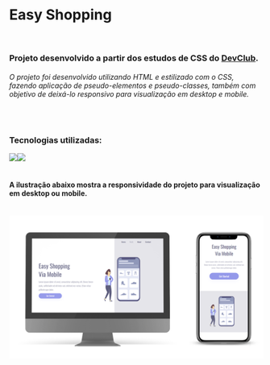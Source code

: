 <h1>Easy Shopping</h1> 
<br>

<h3>Projeto desenvolvido a partir dos estudos de CSS do <a href="https://rodolfomori.com.br/devclub">DevClub</a>.</h3>
<h6>O projeto foi desenvolvido utilizando HTML e estilizado com o CSS, fazendo aplicação de pseudo-elementos e pseudo-classes,
também com objetivo de deixá-lo responsivo para visualização em desktop e mobile.</h6>
<br>
<h3>Tecnologias utilizadas: </h3>
<img align="left" src="https://img.shields.io/badge/HTML5-E34F26?style=for-the-badge&logo=html5&logoColor=white">
<img align="left" src="https://img.shields.io/badge/CSS3-1572B6?style=for-the-badge&logo=css3&logoColor=white">
<br>
<br>

<h4>A ilustração abaixo mostra a responsividade do projeto para visualização em desktop ou mobile.</h4>
<br>

<img src="https://github.com/PitterBonoto/Easy-shopping/blob/master/Easy%20Shopping%20-%20Desktop%20e%20Mobile.png?raw=true" width="800px" alt="projeto-easy-shopping-desktop-e-mobile">



